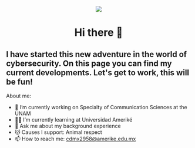 <div id="header" align="center">
  <img src="https://drive.google.com/file/d/10ODQlHu7TWT8ZZTnD4EDJcvwW4xvqrBl/view?usp=drive_link" />
  

  
</div>

<h1 align="center">Hi there 👋

## I have started this new adventure in the world of cybersecurity. On this page you can find my current developments. Let's get to work, this will be fun!

</div>  

  About me: 
- 🛜 I’m currently working on Specialty of Communication Sciences at the UNAM 
- 👩‍🎓 I’m currently learning at Universidad Ameriké
- 💬 Ask me about my background experience
- 😽 Causes I support: Animal respect
- 📫 How to reach me: cdmx2958@amerike.edu.mx



